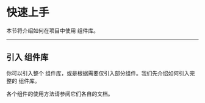 # 快速上手

本节将介绍如何在项目中使用 组件库。

-----------

## 引入 组件库

你可以引入整个 组件库，或是根据需要仅引入部分组件。我们先介绍如何引入完整的 组件库。



各个组件的使用方法请参阅它们各自的文档。
